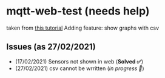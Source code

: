 # mqtt-web-test (needs help)

taken from [this tutorial](https://randomnerdtutorials.com/esp8266-publishing-dht22-readings-with-mqtt-to-raspberry-pi/#more-31752)
Adding feature: show graphs with csv

## Issues (as 27/02/2021)

- (17/02/2021) Sensors not shown in web     (**Solved ✅**)
- (27/02/2021) csv cannot be wrritten       (*in progress 🔄*)
